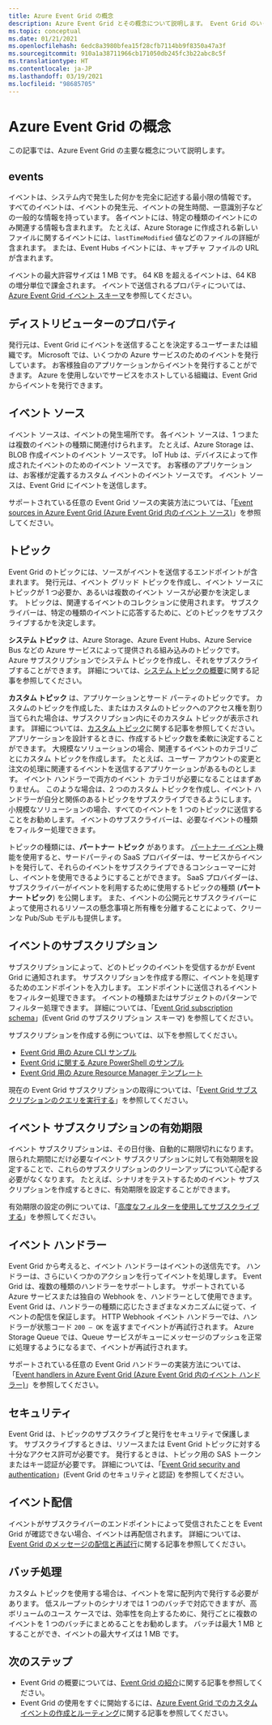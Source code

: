 ```yaml
---
title: Azure Event Grid の概念
description: Azure Event Grid とその概念について説明します。 Event Grid のいくつかの主要コンポーネントを定義します。
ms.topic: conceptual
ms.date: 01/21/2021
ms.openlocfilehash: 6edc8a3980bfea15f28cfb7114bb9f8350a47a3f
ms.sourcegitcommit: 910a1a38711966cb171050db245fc3b22abc8c5f
ms.translationtype: HT
ms.contentlocale: ja-JP
ms.lasthandoff: 03/19/2021
ms.locfileid: "98685705"
---
```

# <a name="concepts-in-azure-event-grid"></a>Azure Event Grid の概念

この記事では、Azure Event Grid の主要な概念について説明します。

## <a name="events"></a>events

イベントは、システム内で発生した何かを完全に記述する最小限の情報です。 すべてのイベントは、イベントの発生元、イベントの発生時間、一意識別子などの一般的な情報を持っています。 各イベントには、特定の種類のイベントにのみ関連する情報も含まれます。 たとえば、Azure Storage に作成される新しいファイルに関するイベントには、`lastTimeModified` 値などのファイルの詳細が含まれます。 または、Event Hubs イベントには、キャプチャ ファイルの URL が含まれます。 

イベントの最大許容サイズは 1 MB です。 64 KB を超えるイベントは、64 KB の増分単位で課金されます。 イベントで送信されるプロパティについては、[Azure Event Grid イベント スキーマ](event-schema.md)を参照してください。

## <a name="publishers"></a>ディストリビューターのプロパティ

発行元は、Event Grid にイベントを送信することを決定するユーザーまたは組織です。 Microsoft では、いくつかの Azure サービスのためのイベントを発行しています。 お客様独自のアプリケーションからイベントを発行することができます。 Azure を使用しないでサービスをホストしている組織は、Event Grid からイベントを発行できます。

## <a name="event-sources"></a>イベント ソース

イベント ソースは、イベントの発生場所です。 各イベント ソースは、1 つまたは複数のイベントの種類に関連付けられます。 たとえば、Azure Storage は、BLOB 作成イベントのイベント ソースです。 IoT Hub は、デバイスによって作成されたイベントのためのイベント ソースです。 お客様のアプリケーションは、お客様が定義するカスタム イベントのイベント ソースです。 イベント ソースは、Event Grid にイベントを送信します。

サポートされている任意の Event Grid ソースの実装方法については、「[Event sources in Azure Event Grid (Azure Event Grid 内のイベント ソース)](overview.md#event-sources)」を参照してください。

## <a name="topics"></a>トピック

Event Grid のトピックには、ソースがイベントを送信するエンドポイントが含まれます。 発行元は、イベント グリッド トピックを作成し、イベント ソースにトピックが 1 つ必要か、あるいは複数のイベント ソースが必要かを決定します。 トピックは、関連するイベントのコレクションに使用されます。 サブスクライバーは、特定の種類のイベントに応答するために、どのトピックをサブスクライブするかを決定します。

**システム トピック** は、Azure Storage、Azure Event Hubs、Azure Service Bus などの Azure サービスによって提供される組み込みのトピックです。 Azure サブスクリプションでシステム トピックを作成し、それをサブスクライブすることができます。 詳細については、[システム トピックの概要](system-topics.md)に関する記事を参照してください。 

**カスタム トピック** は、アプリケーションとサード パーティのトピックです。 カスタムのトピックを作成した、またはカスタムのトピックへのアクセス権を割り当てられた場合は、サブスクリプション内にそのカスタム トピックが表示されます。 詳細については、[カスタム トピック](custom-topics.md)に関する記事を参照してください。 アプリケーションを設計するときに、作成するトピック数を柔軟に決定することができます。 大規模なソリューションの場合、関連するイベントのカテゴリごとにカスタム トピックを作成します。 たとえば、ユーザー アカウントの変更と注文の処理に関連するイベントを送信するアプリケーションがあるものとします。 イベント ハンドラーで両方のイベント カテゴリが必要になることはまずありません。 このような場合は、2 つのカスタム トピックを作成し、イベント ハンドラーが自分と関係のあるトピックをサブスクライブできるようにします。 小規模なソリューションの場合、すべてのイベントを 1 つのトピックに送信することをお勧めします。 イベントのサブスクライバーは、必要なイベントの種類をフィルター処理できます。

トピックの種類には、**パートナー トピック** があります。 [パートナー イベント](partner-events-overview.md)機能を使用すると、サードパーティの SaaS プロバイダーは、サービスからイベントを発行して、それらのイベントをサブスクライブできるコンシューマーに対し、イベントを使用できるようにすることができます。 SaaS プロバイダーは、サブスクライバーがイベントを利用するために使用するトピックの種類 (**パートナー トピック**) を公開します。 また、イベントの公開元とサブスクライバーによって使用されるリソースの懸念事項と所有権を分離することによって、クリーンな Pub/Sub モデルも提供します。

## <a name="event-subscriptions"></a>イベントのサブスクリプション

サブスクリプションによって、どのトピックのイベントを受信するかが Event Grid に通知されます。 サブスクリプションを作成する際に、イベントを処理するためのエンドポイントを入力します。 エンドポイントに送信されるイベントをフィルター処理できます。 イベントの種類またはサブジェクトのパターンでフィルター処理できます。 詳細については、「[Event Grid subscription schema](subscription-creation-schema.md)」(Event Grid のサブスクリプション スキーマ) を参照してください。

サブスクリプションを作成する例については、以下を参照してください。

* [Event Grid 用の Azure CLI サンプル](cli-samples.md)
* [Event Grid に関する Azure PowerShell のサンプル](powershell-samples.md)
* [Event Grid 用の Azure Resource Manager テンプレート](template-samples.md)

現在の Event Grid サブスクリプションの取得については、「[Event Grid サブスクリプションのクエリを実行する](query-event-subscriptions.md)」を参照してください。

## <a name="event-subscription-expiration"></a>イベント サブスクリプションの有効期限
イベント サブスクリプションは、その日付後、自動的に期限切れになります。 限られた期間にだけ必要なイベント サブスクリプションに対して有効期限を設定することで、これらのサブスクリプションのクリーンアップについて心配する必要がなくなります。 たとえば、シナリオをテストするためのイベント サブスクリプションを作成するときに、有効期限を設定することができます。 

有効期限の設定の例については、「[高度なフィルターを使用してサブスクライブする](how-to-filter-events.md#subscribe-with-advanced-filters)」を参照してください。

## <a name="event-handlers"></a>イベント ハンドラー

Event Grid から考えると、イベント ハンドラーはイベントの送信先です。 ハンドラーは、さらにいくつかのアクションを行ってイベントを処理します。 Event Grid は、複数の種類のハンドラーをサポートします。 サポートされている Azure サービスまたは独自の Webhook を、ハンドラーとして使用できます。 Event Grid は、ハンドラーの種類に応じたさまざまなメカニズムに従って、イベントの配信を保証します。 HTTP Webhook イベント ハンドラーでは、ハンドラーが状態コード `200 – OK` を返すまでイベントが再試行されます。 Azure Storage Queue では、Queue サービスがキューにメッセージのプッシュを正常に処理するようになるまで、イベントが再試行されます。

サポートされている任意の Event Grid ハンドラーの実装方法については、「[Event handlers in Azure Event Grid (Azure Event Grid 内のイベント ハンドラー)](event-handlers.md)」を参照してください。

## <a name="security"></a>セキュリティ

Event Grid は、トピックのサブスクライブと発行をセキュリティで保護します。 サブスクライブするときは、リソースまたは Event Grid トピックに対する十分なアクセス許可が必要です。 発行するときは、トピック用の SAS トークンまたはキー認証が必要です。 詳細については、「[Event Grid security and authentication](security-authentication.md)」(Event Grid のセキュリティと認証) を参照してください。

## <a name="event-delivery"></a>イベント配信

イベントがサブスクライバーのエンドポイントによって受信されたことを Event Grid が確認できない場合、イベントは再配信されます。 詳細については、[Event Grid のメッセージの配信と再試行](delivery-and-retry.md)に関する記事を参照してください。

## <a name="batching"></a>バッチ処理

カスタム トピックを使用する場合は、イベントを常に配列内で発行する必要があります。 低スループットのシナリオでは 1 つのバッチで対応できますが、高ボリュームのユース ケースでは、効率性を向上するために、発行ごとに複数のイベントを 1 つのバッチにまとめることをお勧めします。 バッチは最大 1 MB とすることができ、イベントの最大サイズは 1 MB です。 

## <a name="next-steps"></a>次のステップ

* Event Grid の概要については、[Event Grid の紹介](overview.md)に関する記事を参照してください。
* Event Grid の使用をすぐに開始するには、[Azure Event Grid でのカスタム イベントの作成とルーティング](custom-event-quickstart.md)に関する記事を参照してください。

